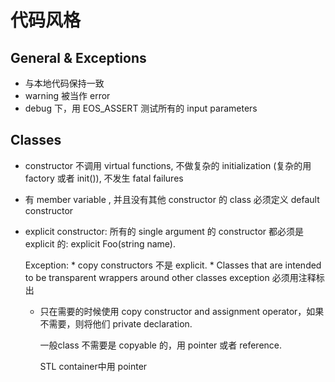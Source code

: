 # 代码风格 

## General & Exceptions

* 与本地代码保持一致
* warning 被当作 error
* debug 下，用 EOS_ASSERT 测试所有的 input parameters

## Classes
* constructor 不调用 virtual functions, 不做复杂的 initialization (复杂的用 factory 或者 init()), 不发生 fatal failures
* 有 member variable , 并且没有其他 constructor 的 class 必须定义 default constructor 
* explicit constructor: 所有的 single argument 的 constructor 都必须是 explicit 的: explicit Foo(string name).
  
  Exception:
      * copy constructors 不是 explicit.
      * Classes that are intended to be transparent wrappers around other classes 
  exception 必须用注释标出
  
  * 只在需要的时候使用 copy constructor and assignment operator，如果不需要，则将他们 private declaration.
     
     一般class 不需要是 copyable 的，用 pointer 或者 reference. 
     
     STL container中用 pointer
